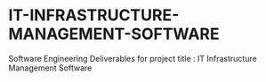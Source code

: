 # IT-INFRASTRUCTURE-MANAGEMENT-SOFTWARE
Software Engineering Deliverables for project title : IT Infrastructure Management Software
